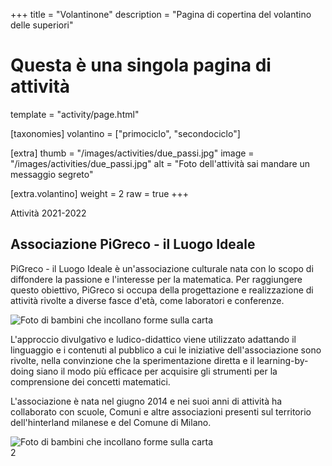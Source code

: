 +++
title = "Volantinone"
description = "Pagina di copertina del volantino delle superiori"

# Questa è una singola pagina di attività
template = "activity/page.html"

[taxonomies]
volantino = ["primociclo", "secondociclo"]

[extra]
thumb = "/images/activities/due_passi.jpg"
image = "/images/activities/due_passi.jpg"
alt = "Foto dell'attività sai mandare un messaggio segreto"

[extra.volantino]
weight = 2
raw = true
+++

<section class="page info" style="position: relative; padding: 0">
<div class="page-header"><span>Attività 2021-2022</span></div>
<div class="page-content">
<h1 class="ico ico-logo">Associazione PiGreco - il Luogo Ideale</h1>

PiGreco - il Luogo Ideale è un'associazione culturale nata con lo
scopo di diffondere la passione e l'interesse per la matematica. Per
raggiungere questo obiettivo, PiGreco si occupa della progettazione
e realizzazione di attività rivolte a diverse fasce d'età, come
laboratori e conferenze.

<img src="/immaginivolantino/image5549.jpg" alt="Foto di bambini che incollano forme sulla carta" class="right">

L'approccio divulgativo e ludico-didattico viene utilizzato adattando il
linguaggio e i contenuti al pubblico a cui le iniziative dell'associazione
sono rivolte, nella convinzione che la sperimentazione diretta e il
learning-by-doing siano il modo più efficace per acquisire gli strumenti
per la comprensione dei concetti matematici.

L'associazione è nata nel giugno 2014 e nei suoi anni di attività ha
collaborato con scuole,
Comuni e altre associazioni presenti sul territorio dell'hinterland
milanese e del Comune di Milano.

<img src="/immaginivolantino/image5547.jpg" alt="Foto di bambini che incollano forme sulla carta" class="left">



</div>
<div class="page-footer"><div class="page-number"><span>2</span></div></div>
</section>
